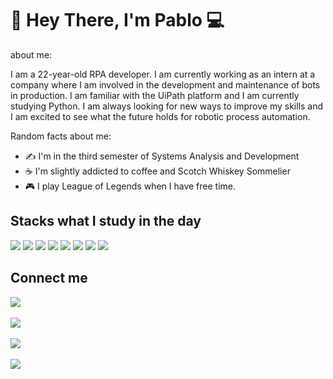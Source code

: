 

### <h1> 👋 Hey There, I'm Pablo  💻</h1>

about me:

I am a 22-year-old RPA developer. I am currently working as an intern at a company where I am involved in the development and maintenance of bots in production. I am familiar with the UiPath platform and I am currently studying Python. I am always looking for new ways to improve my skills and I am excited to see what the future holds for robotic process automation.



Random facts about me: 

- ✍️ I'm in the third semester of Systems Analysis and Development
- ☕ I'm slightly addicted to coffee and Scotch Whiskey Sommelier
- 🎮 I play League of Legends when I have free time.

<h2>Stacks what I study in the day</h2>
<img src="https://img.shields.io/badge/-UIPATH-02569B?style=for-the-badge&logo=poe&logoColor=white">
<img src="https://img.shields.io/badge/-PYTHON-02569B?style=for-the-badge&logo=python&logoColor=yellow">
<img src="https://img.shields.io/badge/-SELENIUM-02569B?style=for-the-badge&logo=selenium&logoColor=#43B02A">
<img src="https://img.shields.io/badge/-ROBOTFRAMEWORK-02569B?style=for-the-badge&logo=robotframework&logoColor=#000000">
<img src="https://img.shields.io/badge/-POWERAUTOMATE-02569B?style=for-the-badge&logo=powerautomate&logoColor=#0066FF">
<img src="https://img.shields.io/badge/JavaScript-323330?style=for-the-badge&logo=javascript&logoColor=F7DF1E"/>
<img src="https://img.shields.io/badge/MySQL-005C84?style=for-the-badge&logo=mysql&logoColor=white"/>
<img src="https://img.shields.io/badge/Node.js-339933?style=for-the-badge&logo=nodedotjs&logoColor=white"/>

<br>

<h2> Connect me </h2>

[<img src="https://img.shields.io/badge/twitter-%231DA1F2.svg?&style=for-the-badge&logo=twitter&logoColor=white" />](https://twitter.com/Koji1lol) <br><br>
[<img src="https://img.shields.io/badge/linkedin-%230077B5.svg?&style=for-the-badge&logo=linkedin&logoColor=white" />](https://www.linkedin.com/in/pabl0reis/) <br><br>
[<img src = "https://img.shields.io/badge/instagram-%23E4405F.svg?&style=for-the-badge&logo=instagram&logoColor=white">](https://www.instagram.com/koji1lol/) <br><br>
[<img src = "https://img.shields.io/badge/facebook-%231877F2.svg?&style=for-the-badge&logo=facebook&logoColor=white">](https://www.facebook.com/pabl0reis)



